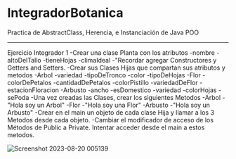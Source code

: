 # IntegradorBotanica
Practica de AbstractClass, Herencia, e Instanciación de Java POO
<hr>
Ejercicio Integrador 1
-Crear una clase Planta con los atributos
	-nombre
	-altoDelTallo
	-tieneHojas
	-climaIdeal
	-"Recordar agregar Constructores y Getters and Setters.
-Crear sus Clases Hijas que compartan sus atributos y metodos
	-Arbol
		-variedad
		-tipoDeTronco
		-color
		-tipoDeHojas
	-Flor
		-colorDePetalos
		-cantidadDePetalos
		-colorPistillo
		-variedadDeFlor
		-estacionFloracion
	-Arbusto
		-ancho
		-esDomestico
		-variedad
		-colorHojas
		-sePoda
-Una vez creadas las Clases, crear los siguientes Metodos
	-Arbol
		-"Hola soy un Arbol"
	-Flor
		-"Hola soy una Flor"
	-Arbusto
		-"Hola soy un Arbusto"
-Crear en el main un objeto de cada clase Hija y llamar a los 3 Metodos desde cada objeto.
-Cambiar el modificador de acceso de los Métodos de Public a Private. Intentar acceder desde el main a estos metodos.

![Screenshot 2023-08-20 005139](https://github.com/ChrisZZG/IntegradorBotanica/assets/104231253/55ab00f8-4c11-4e00-96d4-7299e5161147)
